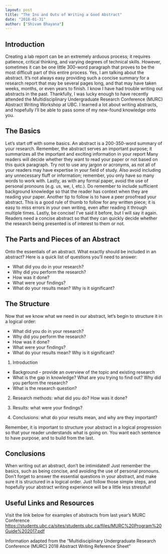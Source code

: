 ```yaml
---
layout: post
title: "The Ins and Outs of Writing a Good Abstract"
date: "2018-01-31"
author: ["Shivam Bhayana"]
---
```

## Introduction

Creating a lab report can be an extremely arduous process; it requires patience, critical thinking, and varying degrees of technical skills. However, sometimes it can be one little 300-word paragraph that proves to be the most difficult part of this entire process. Yes, I am talking about the abstract. 
It’s not always easy providing such a concise summary for a research report that may be several pages long, and that may have taken weeks, months, or even years to finish. I know I have had trouble writing out abstracts in the past. Thankfully, I was lucky enough to have recently attended the Multidisciplinary Undergraduate Research Conference (MURC) Abstract Writing Workshop at UBC. 
I learned a lot about writing abstracts, and hopefully I’ll be able to pass some of my new-found knowledge onto you. 

## The Basics

Let’s start off with some basics. An abstract is a 200-350-word summary of your research. Remember, the abstract serves an important purpose; it summarizes all the important and exciting information in your report Many readers will decide whether they want to read your paper or not based on this quick paragraph. Try not to use any jargon or acronyms, as not all of your readers may have expertise in your field of study. 
Also avoid including any unnecessary fluff or information; remember, you only have so many words to work with. Lastly, as with any formal paper, avoid the use of personal pronouns (e.g. us, we, I, etc.). Do remember to include sufficient background knowledge so that the reader has context when they are reading your paper. Another tip to follow is to have a peer proofread your abstract. 
This is a good rule of thumb to follow for any written piece; it is easy to miss errors in your own writing, even after reading it through multiple times. Lastly, be concise! I’ve said it before, but I will say it again.
Readers need a concise abstract so that they can quickly decide whether the research being presented is of interest to them or not. 

## The Parts and Pieces of an Abstract 

Onto the essentials of an abstract. What exactly should be included in an abstract? 
Here is a quick list of questions you’ll need to answer:

- What did you do in your research?
- Why did you perform the research?
- How was it done?
- What were your findings?
- What do your results mean? Why is it significant?

## The Structure

Now that we know what we need in our abstract, let’s begin to structure it in a logical order:

- What did you do in your research?
- Why did you perform the research?
- How was it done?
- What were your findings?
- What do your results mean? Why is it significant?

1)	Introduction

  - Background – provide an overview of the topic and existing research
  - What is the gap in knowledge? What are you trying to find out? Why did you perform the research?
  - What is the research question?

2)	Research methods: what did you do? How was it done?

3)	Results: what were your findings?

4)	Conclusions: what do your results mean, and why are they important? 

Remember, it is important to structure your abstract in a logical progression so that your reader understands what is going on. 
You want each sentence to have purpose, and to build from the last. 

## Conclusions

When writing out an abstract, don’t be intimidated! Just remember the basics, such as being concise, and avoiding the use of personal pronouns. Don’t forget to answer the essential questions in your abstract, and make sure it is structured in a logical order. 
Just follow those simple steps, and hopefully your abstract writing experience will be a little less stressful!

## Useful Links and Resources

Visit the link below for examples of abstracts from last year’s MURC Conference   https://students.ubc.ca/sites/students.ubc.ca/files/MURC%20Program%20Guide%202017.pdf 

Information adapted from the “Multidisciplinary Undergraduate Research Conference (MURC) 2018 Abstract Writing Reference Sheet” 
      

